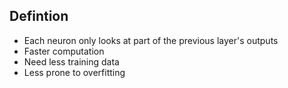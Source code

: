 ## Defintion

- Each neuron only looks at part of the previous layer's outputs
- Faster computation
- Need less training data
- Less prone to overfitting

